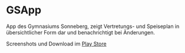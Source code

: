 # GSApp
App des Gymnasiums Sonneberg, zeigt Vertretungs- und Speiseplan in übersichtlicher Form dar und benachrichtigt bei Änderungen.

Screenshots und Download im [Play Store](https://play.google.com/store/apps/details?id=de.xorg.gsapp)
